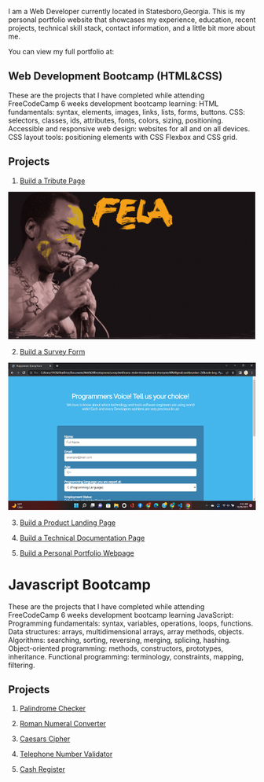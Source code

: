 I am a Web Developer currently located in Statesboro,Georgia. This is my personal portfolio website that showcases my experience, education, recent projects, technical skill stack, contact information, and a little bit more about me.

You can view my full portfolio at:






## Web Development Bootcamp (HTML&CSS)
These are the projects that I have completed while attending FreeCodeCamp 6 weeks development bootcamp learning:
HTML fundamentals: syntax, elements, images, links, lists, forms, buttons.
CSS: selectors, classes, ids, attributes, fonts, colors, sizing, positioning.
Accessible and responsive web design: websites for all and on all devices.
CSS layout tools: positioning elements with CSS Flexbox and CSS grid.

## Projects
  
  1. [Build a Tribute Page](https://github.com/Tev1996/Web_Development_Portfolio/blob/main/Tribute-Page.html)

<img src="fela_jumbotron.jpg" widith="300" height="300">

  2. [Build a Survey Form](https://github.com/Tev1996/Web_Development_Portfolio/blob/main/survey.html)
  
  <img src="https://github.com/Tev1996/Web_Development_Portfolio/blob/main/Screenshot%20(2).png" widith="300" height="300">

  3. [Build a Product Landing Page]()

  4. [Build a Technical Documentation Page]()

  5. [Build a Personal Portfolio Webpage]()


# Javascript Bootcamp

These are the projects that I have completed while attending FreeCodeCamp 6 weeks development bootcamp learning JavaScript:
Programming fundamentals: syntax, variables, operations, loops, functions.
Data structures: arrays, multidimensional arrays, array methods, objects.
Algorithms: searching, sorting, reversing, merging, splicing, hashing.
Object-oriented programming: methods, constructors, prototypes, inheritance.
Functional programming: terminology, constraints, mapping, filtering.

##  Projects

1. [Palindrome Checker]()

2. [Roman Numeral Converter]()

3. [Caesars Cipher]()

4. [Telephone Number Validator]()

5. [Cash Register]()
